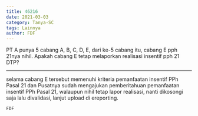 ```yaml
---
title: 46216
date: 2021-03-03
category: Tanya-SC
tags: Lainnya
author: FDF
---
```


PT A punya 5 cabang A, B, C, D, E, dari ke-5 cabang itu, cabang E pph 21nya nihil. Apakah cabang E tetap melaporkan realisasi insentif pph 21 DTP?

---

selama cabang E tersebut memenuhi kriteria pemanfaatan insentif PPh Pasal 21 dan Pusatnya sudah mengajukan pemberitahuan pemanfaatan insentif PPh Pasal 21, walaupun nihil tetap lapor realisasi, nanti dikosongi saja lalu divalidasi, lanjut upload di ereporting.

`FDF`
